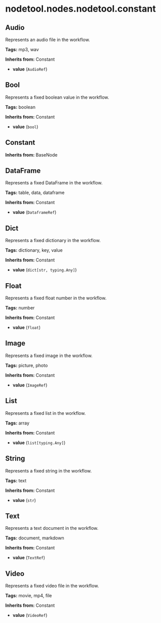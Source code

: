 # nodetool.nodes.nodetool.constant

## Audio

Represents an audio file in the workflow.

**Tags:** mp3, wav

**Inherits from:** Constant

- **value** (`AudioRef`)

## Bool

Represents a fixed boolean value in the workflow.

**Tags:** boolean

**Inherits from:** Constant

- **value** (`bool`)

## Constant

**Inherits from:** BaseNode


## DataFrame

Represents a fixed DataFrame in the workflow.

**Tags:** table, data, dataframe

**Inherits from:** Constant

- **value** (`DataframeRef`)

## Dict

Represents a fixed dictionary in the workflow.

**Tags:** dictionary, key, value

**Inherits from:** Constant

- **value** (`dict[str, typing.Any]`)

## Float

Represents a fixed float number in the workflow.

**Tags:** number

**Inherits from:** Constant

- **value** (`float`)

## Image

Represents a fixed image in the workflow.

**Tags:** picture, photo

**Inherits from:** Constant

- **value** (`ImageRef`)

## List

Represents a fixed list in the workflow.

**Tags:** array

**Inherits from:** Constant

- **value** (`list[typing.Any]`)

## String

Represents a fixed string in the workflow.

**Tags:** text

**Inherits from:** Constant

- **value** (`str`)

## Text

Represents a text document in the workflow.

**Tags:** document, markdown

**Inherits from:** Constant

- **value** (`TextRef`)

## Video

Represents a fixed video file in the workflow.

**Tags:** movie, mp4, file

**Inherits from:** Constant

- **value** (`VideoRef`)

